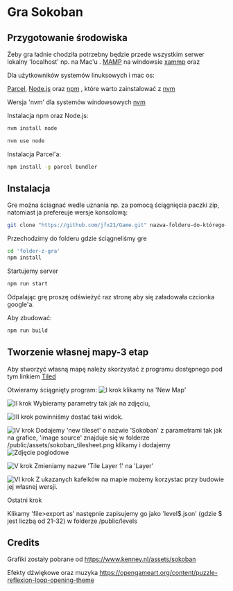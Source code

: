 # Gra Sokoban 


## Przygotowanie środowiska

Żeby gra ładnie chodziła potrzebny będzie przede wszystkim serwer lokalny 'localhost' np. na Mac'u . [MAMP](https://www.mamp.info/en/downloads/)
na windowsie [xammp](https://www.apachefriends.org/download.html) oraz 

Dla użytkowników systemów linuksowych i mac os:

[Parcel](https://parceljs.org/), [Node.js](https://github.com/nvm-sh/nvm) oraz [npm](https://www.npmjs.com/) 
, które warto zainstalować z [nvm](https://github.com/nvm-sh/nvm)

Wersja 'nvm' dla systemów windowsowych [nvm](https://github.com/coreybutler/nvm-windows)

Instalacja npm oraz Node.js:
```bash
nvm install node

nvm use node
```
Instalacja Parcel'a:
```bash
npm install -g parcel bundler
```

## Instalacja
Gre można ściagnać wedle uznania np. za pomocą ściągnięcia paczki zip,
natomiast ja prefereuje wersje konsolową:

```bash
git clone "https://github.com/jfx21/Game.git" nazwa-folderu-do-którego-klonujemy
```
Przechodzimy do folderu gdzie ściągneliśmy gre
```bash
cd 'folder-z-gra'
npm install
```
Startujemy server
```bash
npm run start
```
Odpalając grę proszę odświeżyć raz stronę aby się załadowała czcionka google'a.

Aby zbudować:
```bash
npm run build
```
## Tworzenie własnej mapy-3 etap
Aby stworzyć własną mapę należy skorzystać z programu dostępnego pod tym linkiem [Tiled](https://www.mapeditor.org/)

Otwieramy ściągnięty program:
![I krok](https://github.com/jfx21/Sokoban/tree/main/img/4.png?raw=true)
klikamy na 'New Map'

![II krok](https://github.com/jfx21/Sokoban/tree/main/img/5.png?raw=true)
Wybieramy parametry tak jak na zdjęciu,

![III krok](https://github.com/jfx21/Sokoban/tree/main/img/1.png?raw=true)
powinniśmy dostać taki widok.

![IV krok](https://github.com/jfx21/Sokoban/tree/main/img/2.png?raw=true)
Dodajemy 'new tileset' o nazwie 'Sokoban' z parametrami tak jak na grafice, 'image source' znajduje się w folderze 
/public/assets/sokoban_tilesheet.png klikamy i dodajemy
![Zdjęcie poglodowe](https://github.com/jfx21/Sokoban/tree/main/img/3.png?raw=true)

![V krok](https://github.com/jfx21/Sokoban/tree/main/img/7.png?raw=true)
Zmieniamy nazwe 'Tile Layer 1' na 'Layer'

![VI krok](https://github.com/jfx21/Sokoban/tree/main/img/6.png?raw=true)
Z ukazanych kafelków na mapie możemy korzystac przy budowie jej własnej wersji.

Ostatni krok

Klikamy 'file>export as' następnie zapisujemy go jako 'level$.json' (gdzie $ jest liczbą od 21-32) w folderze /public/levels


## Credits 
Grafiki zostały pobrane od https://www.kenney.nl/assets/sokoban

Efekty dźwiękowe oraz muzyka 
https://opengameart.org/content/puzzle-reflexion-loop-opening-theme
